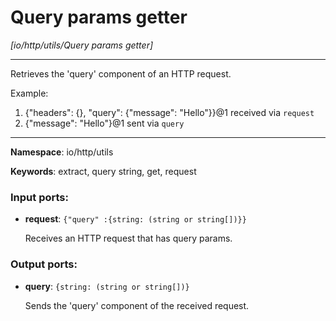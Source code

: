 # Query params getter

_[io/http/utils/Query params getter]_

---

Retrieves the 'query' component of an HTTP request.

Example:
1. {"headers": {}, "query": {"message": "Hello"}}@1 received via `request`
2. {"message": "Hello"}@1 sent via `query`

---

__Namespace__: io/http/utils

__Keywords__: extract, query string, get, request

### Input ports:

* __request__: ` {"query" :{string: (string or string[])}} `

    Receives an HTTP request that has query params.

### Output ports:

* __query__: ` {string: (string or string[])} `

    Sends the 'query' component of the received request.

